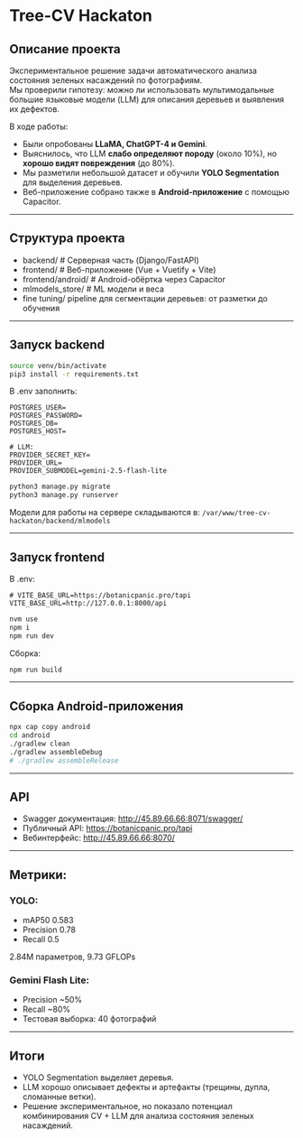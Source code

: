 # Tree-CV Hackaton

## Описание проекта
Экспериментальное решение задачи автоматического анализа состояния зеленых насаждений по фотографиям.  
Мы проверили гипотезу: можно ли использовать мультимодальные большие языковые модели (LLM) для описания деревьев и выявления их дефектов.  

В ходе работы:  
- Были опробованы **LLaMA, ChatGPT-4 и Gemini**.  
- Выяснилось, что LLM **слабо определяют породу** (около 10%), но **хорошо видят повреждения** (до 80%).  
- Мы разметили небольшой датасет и обучили **YOLO Segmentation** для выделения деревьев.  
- Веб-приложение собрано также в **Android-приложение** с помощью Capacitor.  

---

## Структура проекта
- backend/ # Серверная часть (Django/FastAPI)
- frontend/ # Веб-приложение (Vue + Vuetify + Vite)
- frontend/android/ # Android-обёртка через Capacitor
- mlmodels_store/ # ML модели и веса
- fine tuning/ pipeline для сегментации деревьев: от разметки до обучения 

---

## Запуск backend

```bash
source venv/bin/activate
pip3 install -r requirements.txt
```

В .env заполнить:
```env
POSTGRES_USER=
POSTGRES_PASSWORD=
POSTGRES_DB=
POSTGRES_HOST=

# LLM:
PROVIDER_SECRET_KEY=
PROVIDER_URL=
PROVIDER_SUBMODEL=gemini-2.5-flash-lite
```

```bash
python3 manage.py migrate
python3 manage.py runserver
```

Модели для работы на сервере складываются в: `/var/www/tree-cv-hackaton/backend/mlmodels`

---

## Запуск frontend

В .env:
```env
# VITE_BASE_URL=https://botanicpanic.pro/tapi
VITE_BASE_URL=http://127.0.0.1:8000/api
```

```bash
nvm use
npm i
npm run dev
```

Сборка:
```bash
npm run build
```
---

## Сборка Android-приложения
```bash
npx cap copy android
cd android
./gradlew clean
./gradlew assembleDebug
# ./gradlew assembleRelease
```
---

## API
- Swagger документация: http://45.89.66.66:8071/swagger/
- Публичный API: https://botanicpanic.pro/tapi
- Вебинтерфейс: http://45.89.66.66:8070/

---

## Метрики:

### YOLO:
- mAP50 0.583
- Precision 0.78
- Recall 0.5

2.84M параметров, 9.73 GFLOPs

### Gemini Flash Lite:
- Precision ~50%
- Recall ~80%
- Тестовая выборка: 40 фотографий

---

## Итоги

- YOLO Segmentation выделяет деревья.
- LLM хорошо описывает дефекты и артефакты (трещины, дупла, сломанные ветки).
- Решение экспериментальное, но показало потенциал комбинирования CV + LLM для анализа состояния зеленых насаждений.
